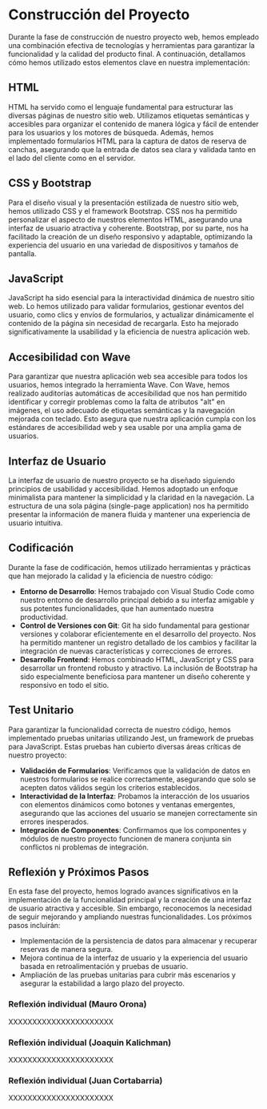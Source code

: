 # Construcción del Proyecto

Durante la fase de construcción de nuestro proyecto web, hemos empleado una combinación efectiva de tecnologías y herramientas para garantizar la funcionalidad y la calidad del producto final. A continuación, detallamos cómo hemos utilizado estos elementos clave en nuestra implementación:

## HTML

HTML ha servido como el lenguaje fundamental para estructurar las diversas páginas de nuestro sitio web. Utilizamos etiquetas semánticas y accesibles para organizar el contenido de manera lógica y fácil de entender para los usuarios y los motores de búsqueda. Además, hemos implementado formularios HTML para la captura de datos de reserva de canchas, asegurando que la entrada de datos sea clara y validada tanto en el lado del cliente como en el servidor.

## CSS y Bootstrap

Para el diseño visual y la presentación estilizada de nuestro sitio web, hemos utilizado CSS y el framework Bootstrap. CSS nos ha permitido personalizar el aspecto de nuestros elementos HTML, asegurando una interfaz de usuario atractiva y coherente. Bootstrap, por su parte, nos ha facilitado la creación de un diseño responsivo y adaptable, optimizando la experiencia del usuario en una variedad de dispositivos y tamaños de pantalla.

## JavaScript

JavaScript ha sido esencial para la interactividad dinámica de nuestro sitio web. Lo hemos utilizado para validar formularios, gestionar eventos del usuario, como clics y envíos de formularios, y actualizar dinámicamente el contenido de la página sin necesidad de recargarla. Esto ha mejorado significativamente la usabilidad y la eficiencia de nuestra aplicación web.

## Accesibilidad con Wave

Para garantizar que nuestra aplicación web sea accesible para todos los usuarios, hemos integrado la herramienta Wave. Con Wave, hemos realizado auditorías automáticas de accesibilidad que nos han permitido identificar y corregir problemas como la falta de atributos "alt" en imágenes, el uso adecuado de etiquetas semánticas y la navegación mejorada con teclado. Esto asegura que nuestra aplicación cumpla con los estándares de accesibilidad web y sea usable por una amplia gama de usuarios.

## Interfaz de Usuario

La interfaz de usuario de nuestro proyecto se ha diseñado siguiendo principios de usabilidad y accesibilidad. Hemos adoptado un enfoque minimalista para mantener la simplicidad y la claridad en la navegación. La estructura de una sola página (single-page application) nos ha permitido presentar la información de manera fluida y mantener una experiencia de usuario intuitiva.

## Codificación

Durante la fase de codificación, hemos utilizado herramientas y prácticas que han mejorado la calidad y la eficiencia de nuestro código:

- **Entorno de Desarrollo**: Hemos trabajado con Visual Studio Code como nuestro entorno de desarrollo principal debido a su interfaz amigable y sus potentes funcionalidades, que han aumentado nuestra productividad.
- **Control de Versiones con Git**: Git ha sido fundamental para gestionar versiones y colaborar eficientemente en el desarrollo del proyecto. Nos ha permitido mantener un registro detallado de los cambios y facilitar la integración de nuevas características y correcciones de errores.
- **Desarrollo Frontend**: Hemos combinado HTML, JavaScript y CSS para desarrollar un frontend robusto y atractivo. La inclusión de Bootstrap ha sido especialmente beneficiosa para mantener un diseño coherente y responsivo en todo el sitio.

## Test Unitario

Para garantizar la funcionalidad correcta de nuestro código, hemos implementado pruebas unitarias utilizando Jest, un framework de pruebas para JavaScript. Estas pruebas han cubierto diversas áreas críticas de nuestro proyecto:

- **Validación de Formularios**: Verificamos que la validación de datos en nuestros formularios se realice correctamente, asegurando que solo se acepten datos válidos según los criterios establecidos.
- **Interactividad de la Interfaz**: Probamos la interacción de los usuarios con elementos dinámicos como botones y ventanas emergentes, asegurando que las acciones del usuario se manejen correctamente sin errores inesperados.
- **Integración de Componentes**: Confirmamos que los componentes y módulos de nuestro proyecto funcionen de manera conjunta sin conflictos ni problemas de integración.

## Reflexión y Próximos Pasos

En esta fase del proyecto, hemos logrado avances significativos en la implementación de la funcionalidad principal y la creación de una interfaz de usuario atractiva y accesible. Sin embargo, reconocemos la necesidad de seguir mejorando y ampliando nuestras funcionalidades. Los próximos pasos incluirán:

- Implementación de la persistencia de datos para almacenar y recuperar reservas de manera segura.
- Mejora continua de la interfaz de usuario y la experiencia del usuario basada en retroalimentación y pruebas de usuario.
- Ampliación de las pruebas unitarias para cubrir más escenarios y asegurar la estabilidad a largo plazo del proyecto.

### Reflexión individual (Mauro Orona)
XXXXXXXXXXXXXXXXXXXXXX

### Reflexión individual (Joaquin Kalichman)
XXXXXXXXXXXXXXXXXXXXXX

### Reflexión individual (Juan Cortabarria)
XXXXXXXXXXXXXXXXXXXXXX
